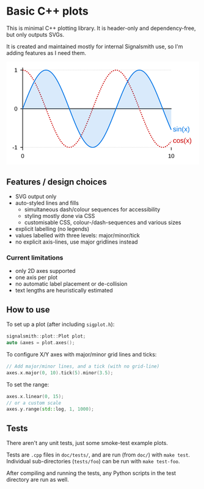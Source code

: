 # Basic C++ plots

This is minimal C++ plotting library.  It is header-only and dependency-free, but only outputs SVGs.

It is created and maintained mostly for internal Signalsmith use, so I'm adding features as I need them.

![example plot](doc/images/example.svg)

## Features / design choices

* SVG output only
* auto-styled lines and fills
	* simultaneous dash/colour sequences for accessibility
	* styling mostly done via CSS
	* customisable CSS, colour-/dash-sequences and various sizes 
* explicit labelling (no legends)
* values labelled with three levels: major/minor/tick
* no explicit axis-lines, use major gridlines instead

### Current limitations

* only 2D axes supported
* one axis per plot
* no automatic label placement or de-collision
* text lengths are heuristically estimated

## How to use

To set up a plot (after including `sigplot.h`):

```cpp
signalsmith::plot::Plot plot;
auto &axes = plot.axes();
```

To configure X/Y axes with major/minor grid lines and ticks:
```cpp
// Add major/minor lines, and a tick (with no grid-line)
axes.x.major(0, 10).tick(5).minor(3.5);
```

To set the range:
```cpp
axes.x.linear(0, 15);
// or a custom scale
axes.y.range(std::log, 1, 1000);
```

## Tests

There aren't any unit tests, just some smoke-test example plots.

Tests are `.cpp` files in `doc/tests/`, and are run (from `doc/`) with `make test`.  Individual sub-directories (`tests/foo`) can be run with `make test-foo`.

After compiling and running the tests, any Python scripts in the test directory are run as well.
